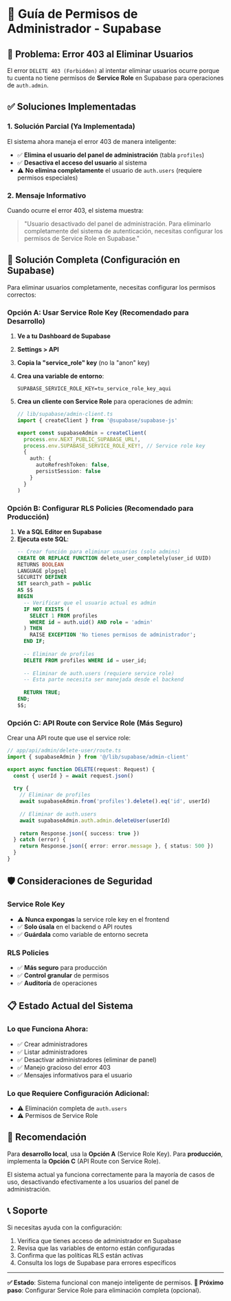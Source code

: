 # 🔐 Guía de Permisos de Administrador - Supabase

## 🚨 Problema: Error 403 al Eliminar Usuarios

El error `DELETE 403 (Forbidden)` al intentar eliminar usuarios ocurre porque tu cuenta no tiene permisos de **Service Role** en Supabase para operaciones de `auth.admin`.

## ✅ Soluciones Implementadas

### **1. Solución Parcial (Ya Implementada)**
El sistema ahora maneja el error 403 de manera inteligente:
- ✅ **Elimina el usuario del panel de administración** (tabla `profiles`)
- ✅ **Desactiva el acceso del usuario** al sistema
- ⚠️ **No elimina completamente** el usuario de `auth.users` (requiere permisos especiales)

### **2. Mensaje Informativo**
Cuando ocurre el error 403, el sistema muestra:
> "Usuario desactivado del panel de administración. Para eliminarlo completamente del sistema de autenticación, necesitas configurar los permisos de Service Role en Supabase."

## 🔧 Solución Completa (Configuración en Supabase)

Para eliminar usuarios completamente, necesitas configurar los permisos correctos:

### **Opción A: Usar Service Role Key (Recomendado para Desarrollo)**

1. **Ve a tu Dashboard de Supabase**
2. **Settings > API**
3. **Copia la "service_role" key** (no la "anon" key)
4. **Crea una variable de entorno**:
   ```env
   SUPABASE_SERVICE_ROLE_KEY=tu_service_role_key_aqui
   ```

5. **Crea un cliente con Service Role** para operaciones de admin:
   ```typescript
   // lib/supabase/admin-client.ts
   import { createClient } from '@supabase/supabase-js'
   
   export const supabaseAdmin = createClient(
     process.env.NEXT_PUBLIC_SUPABASE_URL!,
     process.env.SUPABASE_SERVICE_ROLE_KEY!, // Service role key
     {
       auth: {
         autoRefreshToken: false,
         persistSession: false
       }
     }
   )
   ```

### **Opción B: Configurar RLS Policies (Recomendado para Producción)**

1. **Ve a SQL Editor en Supabase**
2. **Ejecuta este SQL**:
   ```sql
   -- Crear función para eliminar usuarios (solo admins)
   CREATE OR REPLACE FUNCTION delete_user_completely(user_id UUID)
   RETURNS BOOLEAN
   LANGUAGE plpgsql
   SECURITY DEFINER
   SET search_path = public
   AS $$
   BEGIN
     -- Verificar que el usuario actual es admin
     IF NOT EXISTS (
       SELECT 1 FROM profiles 
       WHERE id = auth.uid() AND role = 'admin'
     ) THEN
       RAISE EXCEPTION 'No tienes permisos de administrador';
     END IF;
     
     -- Eliminar de profiles
     DELETE FROM profiles WHERE id = user_id;
     
     -- Eliminar de auth.users (requiere service role)
     -- Esta parte necesita ser manejada desde el backend
     
     RETURN TRUE;
   END;
   $$;
   ```

### **Opción C: API Route con Service Role (Más Seguro)**

Crear una API route que use el service role:

```typescript
// app/api/admin/delete-user/route.ts
import { supabaseAdmin } from '@/lib/supabase/admin-client'

export async function DELETE(request: Request) {
  const { userId } = await request.json()
  
  try {
    // Eliminar de profiles
    await supabaseAdmin.from('profiles').delete().eq('id', userId)
    
    // Eliminar de auth.users
    await supabaseAdmin.auth.admin.deleteUser(userId)
    
    return Response.json({ success: true })
  } catch (error) {
    return Response.json({ error: error.message }, { status: 500 })
  }
}
```

## 🛡️ Consideraciones de Seguridad

### **Service Role Key**
- ⚠️ **Nunca expongas** la service role key en el frontend
- ✅ **Solo úsala** en el backend o API routes
- ✅ **Guárdala** como variable de entorno secreta

### **RLS Policies**
- ✅ **Más seguro** para producción
- ✅ **Control granular** de permisos
- ✅ **Auditoría** de operaciones

## 📋 Estado Actual del Sistema

### **Lo que Funciona Ahora:**
- ✅ Crear administradores
- ✅ Listar administradores
- ✅ Desactivar administradores (eliminar de panel)
- ✅ Manejo gracioso del error 403
- ✅ Mensajes informativos para el usuario

### **Lo que Requiere Configuración Adicional:**
- ⚠️ Eliminación completa de `auth.users`
- ⚠️ Permisos de Service Role

## 🚀 Recomendación

Para **desarrollo local**, usa la **Opción A** (Service Role Key).
Para **producción**, implementa la **Opción C** (API Route con Service Role).

El sistema actual ya funciona correctamente para la mayoría de casos de uso, desactivando efectivamente a los usuarios del panel de administración.

## 📞 Soporte

Si necesitas ayuda con la configuración:
1. Verifica que tienes acceso de administrador en Supabase
2. Revisa que las variables de entorno están configuradas
3. Confirma que las políticas RLS están activas
4. Consulta los logs de Supabase para errores específicos

---

**✅ Estado**: Sistema funcional con manejo inteligente de permisos.
**🔄 Próximo paso**: Configurar Service Role para eliminación completa (opcional).